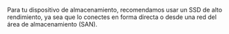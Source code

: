 Para tu dispositivo de almacenamiento, recomendamos usar un SSD de alto rendimiento, ya sea que lo conectes en forma directa o desde una red del área de almacenamiento (SAN).

